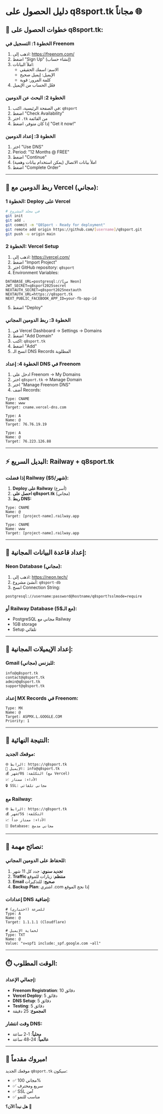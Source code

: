 # دليل الحصول على q8sport.tk مجاناً 🌐

## 🎯 **خطوات الحصول على q8sport.tk:**

### **الخطوة 1: التسجيل في Freenom**
1. اذهب إلى: https://freenom.com/
2. اضغط "Sign Up" (إنشاء حساب)
3. املأ البيانات:
   - الاسم: اسمك الحقيقي
   - الإيميل: إيميل صحيح
   - كلمة المرور: قوية
4. فعّل الحساب من الإيميل

### **الخطوة 2: البحث عن الدومين**
1. في الصفحة الرئيسية، اكتب: `q8sport`
2. اضغط "Check Availability"
3. اختر `.tk` من القائمة
4. إذا كان متوفر، اضغط "Get it now!"

### **الخطوة 3: إعداد الدومين**
1. اختر "Use DNS" 
2. Period: "12 Months @ FREE"
3. اضغط "Continue"
4. املأ بيانات الاتصال (يمكن استخدام بيانات وهمية)
5. اضغط "Complete Order"

---

## 🚀 **ربط الدومين مع Vercel (مجاني):**

### **الخطوة 1: Deploy على Vercel**
```bash
# في مجلد المشروع
git init
git add .
git commit -m "Q8Sport - Ready for deployment"
git remote add origin https://github.com/[username]/q8sport.git
git push -u origin main
```

### **الخطوة 2: Vercel Setup**
1. اذهب إلى: https://vercel.com/
2. اضغط "Import Project"
3. اختر GitHub repository: `q8sport`
4. Environment Variables:
```
DATABASE_URL=postgresql://[من Neon]
JWT_SECRET=q8sport2025secret
NEXTAUTH_SECRET=q8sport2025nextauth
NEXTAUTH_URL=https://q8sport.tk
NEXT_PUBLIC_FACEBOOK_APP_ID=your-fb-app-id
```
5. اضغط "Deploy"

### **الخطوة 3: ربط الدومين المجاني**
1. في Vercel Dashboard → Settings → Domains
2. اضغط "Add Domain"
3. اكتب: `q8sport.tk`
4. اضغط "Add"
5. انسخ الـ DNS Records المطلوبة

### **الخطوة 4: إعداد DNS في Freenom**
1. ادخل على Freenom → My Domains
2. اختر `q8sport.tk` → Manage Domain
3. اختر "Manage Freenom DNS"
4. أضف Records:

```
Type: CNAME
Name: www
Target: cname.vercel-dns.com

Type: A  
Name: @
Target: 76.76.19.19

Type: A
Name: @  
Target: 76.223.126.88
```

---

## ⚡ **البديل السريع: Railway + q8sport.tk**

### **إذا فضلت Railway ($5/شهر):**

1. **Deploy على Railway** (أسرع)
2. **احصل على q8sport.tk** (مجاني)
3. **ربط DNS:**
```
Type: CNAME
Name: @
Target: [project-name].railway.app

Type: CNAME  
Name: www
Target: [project-name].railway.app
```

---

## 🔧 **إعداد قاعدة البيانات المجانية:**

### **Neon Database (مجاني):**
1. اذهب إلى: https://neon.tech/
2. أنشئ مشروع: `q8sport-db`
3. انسخ Connection String:
```
postgresql://username:password@hostname/q8sport?sslmode=require
```

### **أو Railway Database (مع الـ$5):**
- PostgreSQL مجاني مع Railway
- 1GB storage
- Setup تلقائي

---

## 📧 **إعداد الإيميلات المجانية:**

### **Gmail للبزنس (مجاني):**
```
info@q8sport.tk
contact@q8sport.tk  
admin@q8sport.tk
support@q8sport.tk
```

### **إعداد MX Records في Freenom:**
```
Type: MX
Name: @
Target: ASPMX.L.GOOGLE.COM
Priority: 1
```

---

## 🎯 **النتيجة النهائية:**

### **موقعك الجديد:**
```
🌐 الرابط: https://q8sport.tk
📧 الإيميل: info@q8sport.tk
💰 التكلفة: $0/شهر (مع Vercel)
📈 الأداء: ممتاز
🔒 SSL: مجاني تلقائي
```

### **مع Railway:**
```
🌐 الرابط: https://q8sport.tk
💰 التكلفة: $5/شهر
📈 الأداء: ممتاز جداً
🗄️ Database: مجاني مدمج
```

---

## 🚨 **نصائح مهمة:**

### **للحفاظ على الدومين المجاني:**
1. **تجديد سنوي**: جدد كل 11 شهر
2. **Traffic منتظم**: زيارات للموقع
3. **Email صحيح**: للتذكيرات
4. **Backup Plan**: اشتري .com إذا نجح الموقع

### **إعدادات DNS إضافية:**
```
# للسرعة (اختياري)
Type: A
Name: @
Target: 1.1.1.1 (Cloudflare)

# لحماية الإيميل
Type: TXT  
Name: @
Value: "v=spf1 include:_spf.google.com ~all"
```

---

## ⏱️ **الوقت المطلوب:**

### **إجمالي الإعداد:**
- **Freenom Registration**: 10 دقائق
- **Vercel Deploy**: 5 دقائق  
- **DNS Setup**: 5 دقائق
- **Testing**: 5 دقائق
- **المجموع**: 25 دقيقة

### **وقت انتشار DNS:**
- **محلياً**: 1-2 ساعة
- **عالمياً**: 24-48 ساعة

---

## 🎉 **مبروك مقدماً!**

موقعك الجديد `q8sport.tk` سيكون:
- ✅ مجاني 100%
- ✅ سريع ومحترف
- ✅ SSL آمن
- ✅ مناسب للنمو

**هل نبدأ الآن؟** 🚀